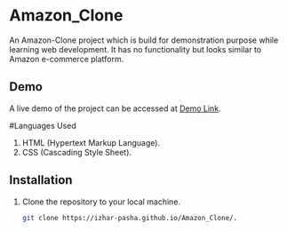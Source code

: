# Amazon_Clone 
 An Amazon-Clone project which is build for demonstration purpose while learning web development.
It has no functionality but looks similar to Amazon e-commerce platform.     

## Demo 
A live demo of the project can be accessed at [Demo Link](https://izhar-pasha.github.io/Amazon_Clone/).

#Languages Used 
1. HTML (Hypertext Markup Language).
2. CSS (Cascading Style Sheet).


## Installation

1. Clone the repository to your local machine.
   ```bash
   git clone https://izhar-pasha.github.io/Amazon_Clone/.

   
